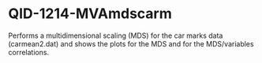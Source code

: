 # QID-1214-MVAmdscarm
Performs a multidimensional scaling (MDS) for the car marks data (carmean2.dat) and shows the plots for the MDS and for the MDS/variables correlations.
